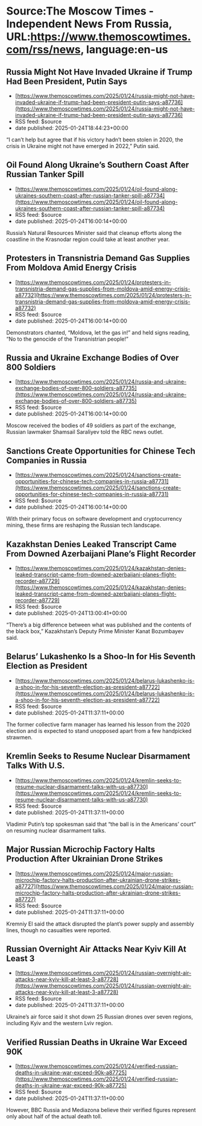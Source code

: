 # Source:The Moscow Times - Independent News From Russia, URL:https://www.themoscowtimes.com/rss/news, language:en-us

## Russia Might Not Have Invaded Ukraine if Trump Had Been President, Putin Says
 - [https://www.themoscowtimes.com/2025/01/24/russia-might-not-have-invaded-ukraine-if-trump-had-been-president-putin-says-a87736](https://www.themoscowtimes.com/2025/01/24/russia-might-not-have-invaded-ukraine-if-trump-had-been-president-putin-says-a87736)
 - RSS feed: $source
 - date published: 2025-01-24T18:44:23+00:00

“I can’t help but agree that if his victory hadn’t been stolen in 2020, the crisis in Ukraine might not have emerged in 2022,” Putin said.

## Oil Found Along Ukraine’s Southern Coast After Russian Tanker Spill
 - [https://www.themoscowtimes.com/2025/01/24/oil-found-along-ukraines-southern-coast-after-russian-tanker-spill-a87734](https://www.themoscowtimes.com/2025/01/24/oil-found-along-ukraines-southern-coast-after-russian-tanker-spill-a87734)
 - RSS feed: $source
 - date published: 2025-01-24T16:00:14+00:00

Russia’s Natural Resources Minister said that cleanup efforts along the coastline in the Krasnodar region could take at least another year.

## Protesters in Transnistria Demand Gas Supplies From Moldova Amid Energy Crisis
 - [https://www.themoscowtimes.com/2025/01/24/protesters-in-transnistria-demand-gas-supplies-from-moldova-amid-energy-crisis-a87732](https://www.themoscowtimes.com/2025/01/24/protesters-in-transnistria-demand-gas-supplies-from-moldova-amid-energy-crisis-a87732)
 - RSS feed: $source
 - date published: 2025-01-24T16:00:14+00:00

Demonstrators chanted, “Moldova, let the gas in!” and held signs reading, “No to the genocide of the Transnistrian people!”

## Russia and Ukraine Exchange Bodies of Over 800 Soldiers
 - [https://www.themoscowtimes.com/2025/01/24/russia-and-ukraine-exchange-bodies-of-over-800-soldiers-a87735](https://www.themoscowtimes.com/2025/01/24/russia-and-ukraine-exchange-bodies-of-over-800-soldiers-a87735)
 - RSS feed: $source
 - date published: 2025-01-24T16:00:14+00:00

Moscow received the bodies of 49 soldiers as part of the exchange, Russian lawmaker Shamsail Saraliyev told the RBC news outlet.

## Sanctions Create Opportunities for Chinese Tech Companies in Russia
 - [https://www.themoscowtimes.com/2025/01/24/sanctions-create-opportunities-for-chinese-tech-companies-in-russia-a87731](https://www.themoscowtimes.com/2025/01/24/sanctions-create-opportunities-for-chinese-tech-companies-in-russia-a87731)
 - RSS feed: $source
 - date published: 2025-01-24T16:00:14+00:00

With their primary focus on software development and cryptocurrency mining, these firms are reshaping the Russian tech landscape.

## Kazakhstan Denies Leaked Transcript Came From Downed Azerbaijani Plane’s Flight Recorder
 - [https://www.themoscowtimes.com/2025/01/24/kazakhstan-denies-leaked-transcript-came-from-downed-azerbaijani-planes-flight-recorder-a87729](https://www.themoscowtimes.com/2025/01/24/kazakhstan-denies-leaked-transcript-came-from-downed-azerbaijani-planes-flight-recorder-a87729)
 - RSS feed: $source
 - date published: 2025-01-24T13:00:41+00:00

“There’s a big difference between what was published and the contents of the black box,” Kazakhstan’s Deputy Prime Minister Kanat Bozumbayev said.

## Belarus’ Lukashenko Is a Shoo-In for His Seventh Election as President
 - [https://www.themoscowtimes.com/2025/01/24/belarus-lukashenko-is-a-shoo-in-for-his-seventh-election-as-president-a87722](https://www.themoscowtimes.com/2025/01/24/belarus-lukashenko-is-a-shoo-in-for-his-seventh-election-as-president-a87722)
 - RSS feed: $source
 - date published: 2025-01-24T11:37:11+00:00

The former collective farm manager has learned his lesson from the 2020 election and is expected to stand unopposed apart from a few handpicked strawmen.

## Kremlin Seeks to Resume Nuclear Disarmament Talks With U.S.
 - [https://www.themoscowtimes.com/2025/01/24/kremlin-seeks-to-resume-nuclear-disarmament-talks-with-us-a87730](https://www.themoscowtimes.com/2025/01/24/kremlin-seeks-to-resume-nuclear-disarmament-talks-with-us-a87730)
 - RSS feed: $source
 - date published: 2025-01-24T11:37:11+00:00

Vladimir Putin’s top spokesman said that “the ball is in the Americans’ court” on resuming nuclear disarmament talks.

## Major Russian Microchip Factory Halts Production After Ukrainian Drone Strikes
 - [https://www.themoscowtimes.com/2025/01/24/major-russian-microchip-factory-halts-production-after-ukrainian-drone-strikes-a87727](https://www.themoscowtimes.com/2025/01/24/major-russian-microchip-factory-halts-production-after-ukrainian-drone-strikes-a87727)
 - RSS feed: $source
 - date published: 2025-01-24T11:37:11+00:00

Kremniy El said the attack disrupted the plant’s power supply and assembly lines, though no casualties were reported.

## Russian Overnight Air Attacks Near Kyiv Kill At Least 3
 - [https://www.themoscowtimes.com/2025/01/24/russian-overnight-air-attacks-near-kyiv-kill-at-least-3-a87728](https://www.themoscowtimes.com/2025/01/24/russian-overnight-air-attacks-near-kyiv-kill-at-least-3-a87728)
 - RSS feed: $source
 - date published: 2025-01-24T11:37:11+00:00

Ukraine’s air force said it shot down 25 Russian drones over seven regions, including Kyiv and the western Lviv region.

## Verified Russian Deaths in Ukraine War Exceed 90K
 - [https://www.themoscowtimes.com/2025/01/24/verified-russian-deaths-in-ukraine-war-exceed-90k-a87725](https://www.themoscowtimes.com/2025/01/24/verified-russian-deaths-in-ukraine-war-exceed-90k-a87725)
 - RSS feed: $source
 - date published: 2025-01-24T11:37:11+00:00

However, BBC Russia and Mediazona believe their verified figures represent only about half of the actual death toll.

